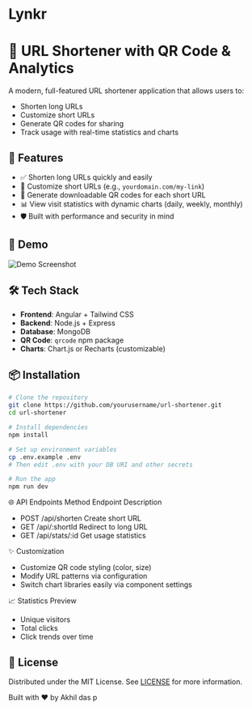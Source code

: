 # Lynkr

# 🔗 URL Shortener with QR Code & Analytics

A modern, full-featured URL shortener application that allows users to:

- Shorten long URLs
- Customize short URLs
- Generate QR codes for sharing
- Track usage with real-time statistics and charts

## 🚀 Features

- ✅ Shorten long URLs quickly and easily
- 🎯 Customize short URLs (e.g., `yourdomain.com/my-link`)
- 📱 Generate downloadable QR codes for each short URL
- 📊 View visit statistics with dynamic charts (daily, weekly, monthly)
- 🛡️ Built with performance and security in mind

## 📸 Demo

![Demo Screenshot](./screenshot.png)

## 🛠️ Tech Stack

- **Frontend**: Angular + Tailwind CSS
- **Backend**: Node.js + Express
- **Database**: MongoDB
- **QR Code**: `qrcode` npm package
- **Charts**: Chart.js or Recharts (customizable)

## 📦 Installation

```bash
# Clone the repository
git clone https://github.com/yourusername/url-shortener.git
cd url-shortener

# Install dependencies
npm install

# Set up environment variables
cp .env.example .env
# Then edit .env with your DB URI and other secrets

# Run the app
npm run dev
```

🌐 API Endpoints
Method Endpoint Description

- POST /api/shorten Create short URL
- GET /api/:shortId Redirect to long URL
- GET /api/stats/:id Get usage statistics

✨ Customization

- Customize QR code styling (color, size)
- Modify URL patterns via configuration
- Switch chart libraries easily via component settings

📈 Statistics Preview

- Unique visitors
- Total clicks
- Click trends over time

## 📄 License

Distributed under the MIT License. See [LICENSE](./LICENSE) for more information.

Built with ❤️ by Akhil das p
